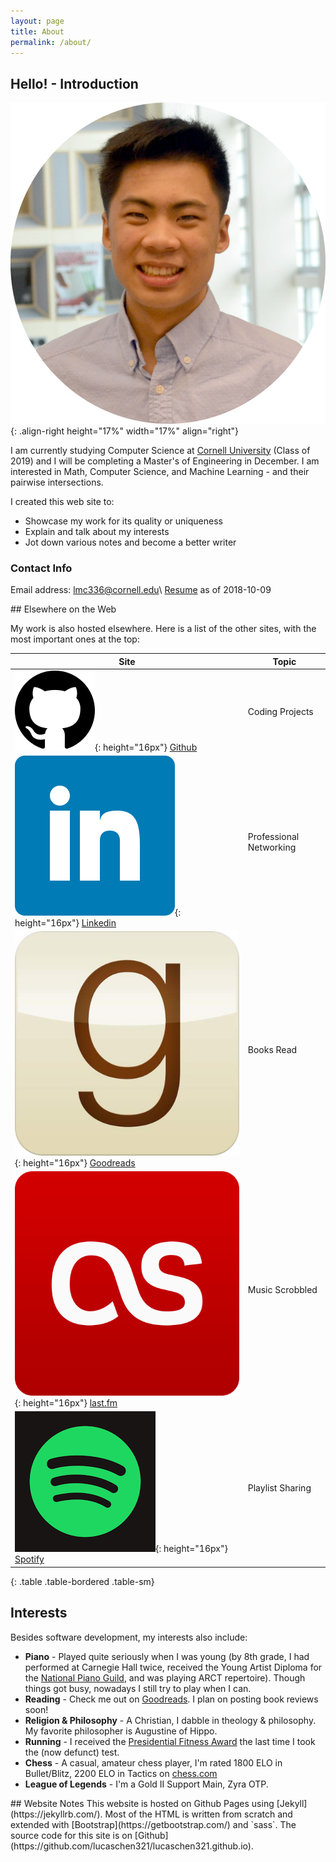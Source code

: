 ```yaml
---
layout: page
title: About
permalink: /about/
---
```


## Hello! - Introduction
![image-right](/images/favicon-2.ico){: .align-right height="17%" width="17%" align="right"}

I am currently studying Computer Science at [Cornell University](http://www.cs.cornell.edu/) (Class of 2019) and I will be completing a Master's of Engineering in December. I am interested in Math, Computer Science, and Machine Learning - and their pairwise intersections.

I created this web site to:
- Showcase my work for its quality or uniqueness
- Explain and talk about my interests
- Jot down various notes and become a better writer

### Contact Info
Email address: [lmc336@cornell.edu](mailto:lmc336@cornell.edu)\\
[Resume](/images/about/lucas-chen-resume-sep-2018.pdf) as of 2018-10-09


<div class="row">
<div class="col-md-6">
## Elsewhere on the Web

My work is also hosted elsewhere. Here is a list of the other sites, with the most important ones at the top:

| Site          | Topic  |
| ------------- | ----- |
| ![github-icon](/images/about/github-icon.png){: height="16px"} [Github](https://github.com/lucaschen321)| Coding Projects |
| ![linkedin-icon](/images/about/linkedin-icon.png){: height="16px"} [Linkedin](https://www.linkedin.com/in/lucaschen321)| Professional Networking |
| ![goodreads-icon](/images/about/goodreads-icon.png){: height="16px"} [Goodreads](https://www.goodreads.com/user/show/56271666-lucas-chen) | Books Read |
| ![last-fm-icon](/images/about/last-fm-icon.png){: height="16px"} [last.fm](https://www.last.fm/user/lchen2436) | Music Scrobbled |
| ![spotify-icon](/images/about/spotify-icon.png){: height="16px"} [Spotify](https://open.spotify.com/user/1237330016) | Playlist Sharing |
{: .table .table-bordered .table-sm}


</div>
<div class="col-md-6">

## Interests
Besides software development, my interests also include:
- **Piano** - Played quite seriously when I was young (by 8th grade, I had performed at Carnegie Hall twice, received the Young Artist Diploma for the [National Piano Guild](https://pianoguild.com/), and was playing ARCT repertoire). Though things got busy, nowadays I still try to play when I can.
- **Reading** - Check me out on [Goodreads](https://www.goodreads.com/user/show/56271666-lucas-chen). I plan on posting book reviews soon!
- **Religion & Philosophy** - A Christian, I dabble in theology & philosophy. My favorite philosopher is Augustine of Hippo.
- **Running** - I received the [Presidential Fitness Award](https://en.wikipedia.org/wiki/President%27s_Council_on_Sports,_Fitness,_and_Nutrition#Awards) the last time I took the (now defunct) test.
- **Chess** - A casual, amateur chess player, I'm rated 1800 ELO in Bullet/Blitz, 2200 ELO in Tactics on [chess.com](https://www.chess.com/stats/live/bullet/snowcowtrader)
- **League of Legends** - I'm a Gold II Support Main, Zyra OTP.

</div>

</div>
## Website Notes
This website is hosted on Github Pages using [Jekyll](https://jekyllrb.com/). Most of the HTML is written from scratch and extended with [Bootstrap](https://getbootstrap.com/) and `sass`. The source code for this site is on [Github](https://github.com/lucaschen321/lucaschen321.github.io).

<!-- Spacing -->
<span style="line-height: 8px;">&nbsp;</span>

